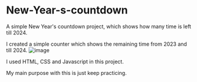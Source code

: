 # New-Year-s-countdown
A simple New Year's countdown project, which shows how many time is left till 2024.

I created a simple counter which shows the remaining time from 2023 and till 2024.
![image](https://github.com/abasolutions/New-Year-s-countdown/assets/135368841/8fd2f632-ebb6-40b6-85c3-99107ac47edd)

I used HTML, CSS and Javascript in this project.

My main purpose with this is just keep practicing.

